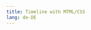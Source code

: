 ```yaml
---
title: Timeline with MTML/CSS
lang: de-DE
---
```

<!-- markdownlint-disable MD033 -->

<VcTimeline></VcTimeline>
